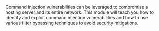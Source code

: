 Command injection vulnerabilities can be leveraged to compromise a hosting server and its entire network. This module will teach you how to identify and exploit command injection vulnerabilities and how to use various filter bypassing techniques to avoid security mitigations.
